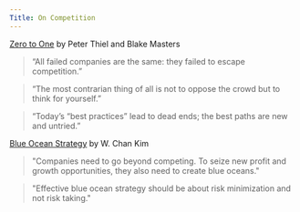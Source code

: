 ```yaml
--- 
Title: On Competition
---
```


[Zero to One](https://www.amazon.com/Zero-One-Notes-Startups-Future/dp/0804139296) by Peter Thiel and Blake Masters

> “All failed companies are the same: they failed to escape competition.”

> “The most contrarian thing of all is not to oppose the crowd but to think for yourself.”

> “Today’s “best practices” lead to dead ends; the best paths are new and untried.”

[Blue Ocean Strategy](https://www.amazon.com/Blue-Ocean-Strategy-Expanded-Uncontested/dp/1625274491/ref=tmm_hrd_swatch_0?_encoding=UTF8&qid=1632243366&sr=1-1) by W. Chan Kim

> "Companies need to go beyond competing. To seize new profit and growth opportunities, they also need to create blue oceans."

> "Effective blue ocean strategy should be about risk minimization and not risk taking."
